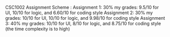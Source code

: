  CSC1002
 Assignment Scheme : 
 Assignment 1: 30%     my grades: 9.5/10 for UI, 10/10 for logic, and 6.60/10 for coding style 
 Assignment 2: 30%     my grades: 10/10 for UI, 10/10 for logic, and 9.98/10 for coding style
 Assignment 3: 40%     my grades: 10/10 for UI, 8/10 for logic, and 8.75/10 for coding style  (the time complexity is to high)
